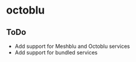 # octoblu

## ToDo

* Add support for Meshblu and Octoblu services
* Add support for bundled services
